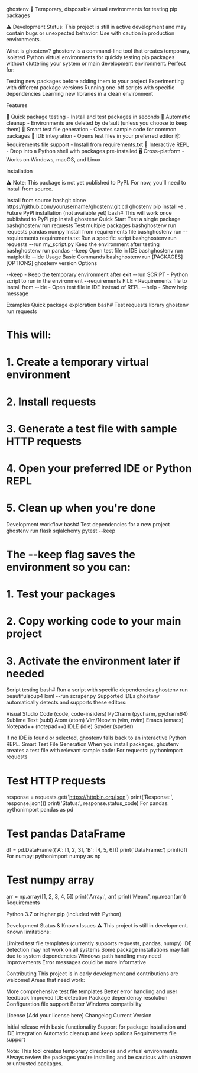 ghostenv 👻
Temporary, disposable virtual environments for testing pip packages

⚠️ Development Status: This project is still in active development and may contain bugs or unexpected behavior. Use with caution in production environments.

What is ghostenv?
ghostenv is a command-line tool that creates temporary, isolated Python virtual environments for quickly testing pip packages without cluttering your system or main development environment. Perfect for:

Testing new packages before adding them to your project
Experimenting with different package versions
Running one-off scripts with specific dependencies
Learning new libraries in a clean environment

Features

🚀 Quick package testing - Install and test packages in seconds
🧹 Automatic cleanup - Environments are deleted by default (unless you choose to keep them)
📝 Smart test file generation - Creates sample code for common packages
🔧 IDE integration - Opens test files in your preferred editor
📦 Requirements file support - Install from requirements.txt
🐍 Interactive REPL - Drop into a Python shell with packages pre-installed
🖥️ Cross-platform - Works on Windows, macOS, and Linux

Installation

⚠️ Note: This package is not yet published to PyPI. For now, you'll need to install from source.

Install from source
bashgit clone https://github.com/yourusername/ghostenv.git
cd ghostenv
pip install -e .
Future PyPI installation (not available yet)
bash# This will work once published to PyPI
pip install ghostenv
Quick Start
Test a single package
bashghostenv run requests
Test multiple packages
bashghostenv run requests pandas numpy
Install from requirements file
bashghostenv run --requirements requirements.txt
Run a specific script
bashghostenv run requests --run my_script.py
Keep the environment after testing
bashghostenv run pandas --keep
Open test file in IDE
bashghostenv run matplotlib --ide
Usage
Basic Commands
bashghostenv run [PACKAGES] [OPTIONS]
ghostenv version
Options

--keep - Keep the temporary environment after exit
--run SCRIPT - Python script to run in the environment
--requirements FILE - Requirements file to install from
--ide - Open test file in IDE instead of REPL
--help - Show help message

Examples
Quick package exploration
bash# Test requests library
ghostenv run requests

# This will:

# 1. Create a temporary virtual environment

# 2. Install requests

# 3. Generate a test file with sample HTTP requests

# 4. Open your preferred IDE or Python REPL

# 5. Clean up when you're done

Development workflow
bash# Test dependencies for a new project
ghostenv run flask sqlalchemy pytest --keep

# The --keep flag saves the environment so you can:

# 1. Test your packages

# 2. Copy working code to your main project

# 3. Activate the environment later if needed

Script testing
bash# Run a script with specific dependencies
ghostenv run beautifulsoup4 lxml --run scraper.py
Supported IDEs
ghostenv automatically detects and supports these editors:

Visual Studio Code (code, code-insiders)
PyCharm (pycharm, pycharm64)
Sublime Text (subl)
Atom (atom)
Vim/Neovim (vim, nvim)
Emacs (emacs)
Notepad++ (notepad++)
IDLE (idle)
Spyder (spyder)

If no IDE is found or selected, ghostenv falls back to an interactive Python REPL.
Smart Test File Generation
When you install packages, ghostenv creates a test file with relevant sample code:
For requests:
pythonimport requests

# Test HTTP requests

response = requests.get('https://httpbin.org/json')
print('Response:', response.json())
print('Status:', response.status_code)
For pandas:
pythonimport pandas as pd

# Test pandas DataFrame

df = pd.DataFrame({'A': [1, 2, 3], 'B': [4, 5, 6]})
print('DataFrame:')
print(df)
For numpy:
pythonimport numpy as np

# Test numpy array

arr = np.array([1, 2, 3, 4, 5])
print('Array:', arr)
print('Mean:', np.mean(arr))
Requirements

Python 3.7 or higher
pip (included with Python)

Development Status & Known Issues
⚠️ This project is still in development. Known limitations:

Limited test file templates (currently supports requests, pandas, numpy)
IDE detection may not work on all systems
Some package installations may fail due to system dependencies
Windows path handling may need improvements
Error messages could be more informative

Contributing
This project is in early development and contributions are welcome! Areas that need work:

More comprehensive test file templates
Better error handling and user feedback
Improved IDE detection
Package dependency resolution
Configuration file support
Better Windows compatibility

License
[Add your license here]
Changelog
Current Version

Initial release with basic functionality
Support for package installation and IDE integration
Automatic cleanup and keep options
Requirements file support

Note: This tool creates temporary directories and virtual environments. Always review the packages you're installing and be cautious with unknown or untrusted packages.
